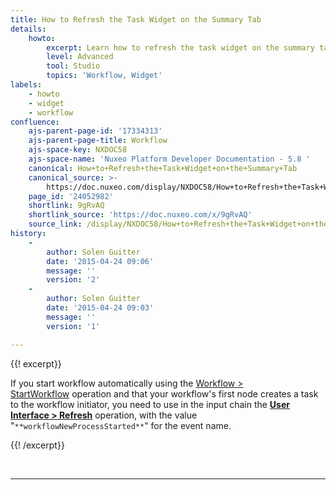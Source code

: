 ```yaml
---
title: How to Refresh the Task Widget on the Summary Tab
details:
    howto:
        excerpt: Learn how to refresh the task widget on the summary tab.
        level: Advanced
        tool: Studio
        topics: 'Workflow, Widget'
labels:
    - howto
    - widget
    - workflow
confluence:
    ajs-parent-page-id: '17334313'
    ajs-parent-page-title: Workflow
    ajs-space-key: NXDOC58
    ajs-space-name: 'Nuxeo Platform Developer Documentation - 5.8 '
    canonical: How+to+Refresh+the+Task+Widget+on+the+Summary+Tab
    canonical_source: >-
        https://doc.nuxeo.com/display/NXDOC58/How+to+Refresh+the+Task+Widget+on+the+Summary+Tab
    page_id: '24052982'
    shortlink: 9gRvAQ
    shortlink_source: 'https://doc.nuxeo.com/x/9gRvAQ'
    source_link: /display/NXDOC58/How+to+Refresh+the+Task+Widget+on+the+Summary+Tab
history:
    - 
        author: Solen Guitter
        date: '2015-04-24 09:06'
        message: ''
        version: '2'
    - 
        author: Solen Guitter
        date: '2015-04-24 09:03'
        message: ''
        version: '1'

---
```

{{! excerpt}}

If you start workflow automatically using the&nbsp;[Workflow > StartWorkflow](http://explorer.nuxeo.org/nuxeo/site/distribution/current/viewOperation/Context.StartWorkflow)&nbsp;operation and that your workflow's first node creates a task to the workflow initiator, you need to use in the input chain the&nbsp;**[User Interface > Refresh](http://explorer.nuxeo.org/nuxeo/site/distribution/current/viewOperation/Seam.Refresh)**&nbsp;operation, with the value "<span style="color: rgb(34,34,34);">`**workflowNewProcessStarted**`" for the event name.</span>

{{! /excerpt}}

&nbsp;

* * *

&nbsp;